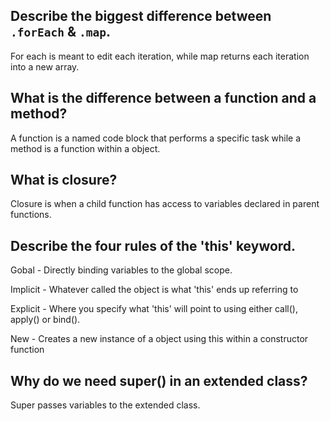

## Describe the biggest difference between `.forEach` & `.map`.
For each is meant to edit each iteration, while map returns each iteration into a new array.

## What is the difference between a function and a method?
A function is a named code block that performs a specific task while a method is a function within a object.

## What is closure?
Closure is when a child function has access to variables declared in parent functions.

## Describe the four rules of the 'this' keyword.
Gobal - Directly binding variables to the global scope.

Implicit - Whatever called the object is what 'this' ends up referring to

Explicit - Where you specify what 'this' will point to using either call(), apply() or bind().

New - Creates a new instance of a object using this within a constructor function

## Why do we need super() in an extended class?
Super passes variables to the extended class.
